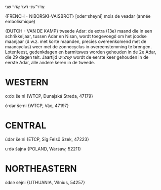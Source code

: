 אָדר־שני
דער
אָדר שני

{FRENCH - NIBORSKI-VAISBROT}
[oder־sheyni‎] mois de veadar (année embolismique)

{DUTCH - VAN DE KAMP}
tweede Adar: de extra (13e) maand die in een schrikkeljaar, tussen Adar en Nisan, wordt toegevoegd om het joodse maanjaar (d.w.z. met korte maanden, precies overeenkomend met de maancyclus) weer met de zonnecyclus in overeenstemming te brengen. Lotenfeest, gedenkdagen en barmitswes worden gehouden in de 2e Adar, die 29 dagen telt. Jaartijd יאָרצײַט wordt de eerste keer gehouden in de eerste Adar, alle andere keren in de tweede.

WESTERN
========

oːdα šeˑni {WTCP, Dunajská Streda, 47179}

óˑdər šeˑni {WTCP, Vác, 47197}

CENTRAL
========

údər šeːni {ETCP, Sîg Felső Szek, 47223}

uˑdə šajnə {POLAND, Warsaw, 52211}

NORTHEASTERN
==============

ɔ̀dɛʀ s̀éjni {LITHUANIA, Vilnius, 54257}